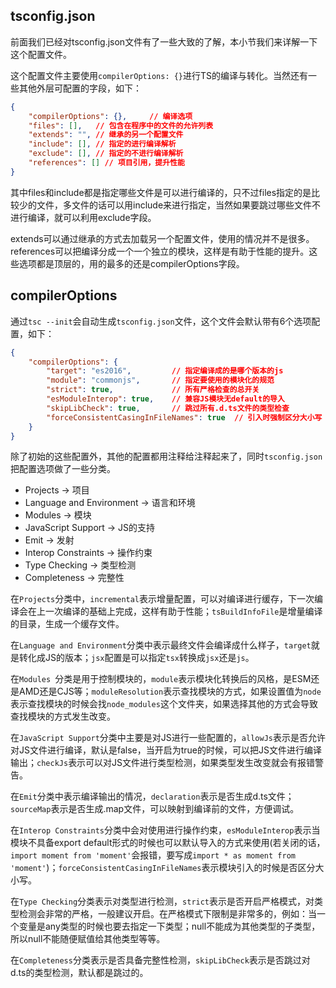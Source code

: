 
## tsconfig.json

前面我们已经对tsconfig.json文件有了一些大致的了解，本小节我们来详解一下这个配置文件。

这个配置文件主要使用`compilerOptions: {}`进行TS的编译与转化。当然还有一些其他外层可配置的字段，如下：

```json
{
	"compilerOptions": {},     // 编译选项
  	"files": [],   // 包含在程序中的文件的允许列表
  	"extends": "", // 继承的另一个配置文件
  	"include": [], // 指定的进行编译解析
  	"exclude": [], // 指定的不进行编译解析
  	"references": [] // 项目引用，提升性能
}
```

其中files和include都是指定哪些文件是可以进行编译的，只不过files指定的是比较少的文件，多文件的话可以用include来进行指定，当然如果要跳过哪些文件不进行编译，就可以利用exclude字段。

extends可以通过继承的方式去加载另一个配置文件，使用的情况并不是很多。references可以把编译分成一个一个独立的模块，这样是有助于性能的提升。这些选项都是顶层的，用的最多的还是compilerOptions字段。

## compilerOptions

通过`tsc --init`会自动生成`tsconfig.json`文件，这个文件会默认带有6个选项配置，如下：

```json
{
    "compilerOptions": {
        "target": "es2016",         // 指定编译成的是哪个版本的js 
        "module": "commonjs",       // 指定要使用的模块化的规范
        "strict": true,             // 所有严格检查的总开关
        "esModuleInterop": true,    // 兼容JS模块无default的导入
        "skipLibCheck": true,       // 跳过所有.d.ts文件的类型检查
        "forceConsistentCasingInFileNames": true  // 引入时强制区分大小写
    }
}
```

除了初始的这些配置外，其他的配置都用注释给注释起来了，同时`tsconfig.json`把配置选项做了一些分类。

- Projects -> 项目
- Language and Environment -> 语言和环境
- Modules -> 模块
- JavaScript Support -> JS的支持
- Emit -> 发射
- Interop Constraints -> 操作约束
- Type Checking -> 类型检测
- Completeness -> 完整性

在`Projects`分类中，`incremental`表示增量配置，可以对编译进行缓存，下一次编译会在上一次编译的基础上完成，这样有助于性能；`tsBuildInfoFile`是增量编译的目录，生成一个缓存文件。

在`Language and Environment`分类中表示最终文件会编译成什么样子，`target`就是转化成JS的版本；`jsx`配置是可以指定`tsx`转换成`jsx`还是`js`。

在`Modules `分类是用于控制模块的，`module`表示模块化转换后的风格，是ESM还是AMD还是CJS等；`moduleResolution`表示查找模块的方式，如果设置值为`node`表示查找模块的时候会找`node_modules`这个文件夹，如果选择其他的方式会导致查找模块的方式发生改变。

在`JavaScript Support`分类中主要是对JS进行一些配置的，`allowJs`表示是否允许对JS文件进行编译，默认是false，当开启为true的时候，可以把JS文件进行编译输出；`checkJs`表示可以对JS文件进行类型检测，如果类型发生改变就会有报错警告。

在`Emit`分类中表示编译输出的情况，`declaration`表示是否生成d.ts文件；`sourceMap`表示是否生成.map文件，可以映射到编译前的文件，方便调试。

在`Interop Constraints`分类中会对使用进行操作约束，`esModuleInterop`表示当模块不具备export default形式的时候也可以默认导入的方式来使用(若关闭的话，`import moment from 'moment'`会报错，要写成`import * as moment from 'moment'`)；`forceConsistentCasingInFileNames`表示模块引入的时候是否区分大小写。

在`Type Checking`分类表示对类型进行检测，`strict`表示是否开启严格模式，对类型检测会非常的严格，一般建议开启。在严格模式下限制是非常多的，例如：当一个变量是any类型的时候也要去指定一下类型；null不能成为其他类型的子类型，所以null不能随便赋值给其他类型等等。

在`Completeness`分类表示是否具备完整性检测，`skipLibCheck`表示是否跳过对d.ts的类型检测，默认都是跳过的。
